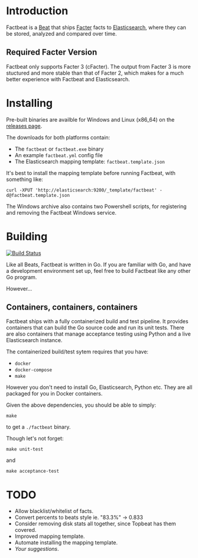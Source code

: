 Introduction
============
Factbeat is a [Beat](https://www.elastic.co/products/beats) that ships
[Facter](https://puppetlabs.com/facter) facts to
[Elasticsearch](https://www.elastic.co/products/elasticsearch), where
they can be stored, analyzed and compared over time.

Required Facter Version
-----------------------
Factbeat only supports Facter 3 (cFacter). The output from Facter 3 is
more stuctured and more stable than that of Facter 2, which makes for
a much better experience with Factbeat and Elasticsearch.

Installing
===========
Pre-built binaries are availble for Windows and Linux (x86_64) on the
[releases page](https://github.com/jarpy/factbeat/releases).

The downloads for both platforms contain:
* The `factbeat` or `factbeat.exe` binary
* An example `factbeat.yml` config file
* The Elasticsearch mapping template: `factbeat.template.json`

It's best to install the mapping template before running Factbeat,
with something like:
```
curl -XPUT 'http://elasticsearch:9200/_template/factbeat' -d@factbeat.template.json
```

The Windows archive also contains two Powershell scripts, for
registering and removing the Factbeat Windows service.

Building
========
[![Build Status](https://travis-ci.org/jarpy/factbeat.svg?branch=master)](https://travis-ci.org/jarpy/factbeat)

Like all Beats, Factbeat is written in Go. If you are familiar with
Go, and have a development environment set up, feel free to build
Factbeat like any other Go program.

However...

Containers, containers, containers
----------------------------------
Factbeat ships with a fully containerized build and test pipeline. It
provides containers that can build the Go source code and run
its unit tests. There are also containers that manage acceptance
testing using Python and a live Elasticsearch instance.

The containerized build/test sytem requires that you have:
* `docker`
* `docker-compose`
* `make`

However you don't need to install Go, Elasticsearch, Python etc. They
are all packaged for you in Docker containers.

Given the above dependencies, you should be able to simply:
```
make
```
to get a `./factbeat` binary.

Though let's not forget:
```
make unit-test
```
and
```
make acceptance-test
```

TODO
====
* Allow blacklist/whitelist of facts.
* Convert percents to beats style ie. "83.3%" -> 0.833
* Consider removing disk stats all together, since Topbeat has them
  covered.
* Improved mapping template.
* Automate installing the mapping template.
* _Your suggestions_.

